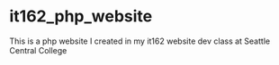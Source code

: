 # it162_php_website
This is a php website I created in my it162 website dev class at Seattle Central College
